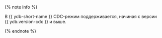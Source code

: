 {% note info %}

В {{ ydb-short-name }} CDC-режим поддерживается, начиная с версии {{ ydb.version-cdc }} и выше.

{% endnote %}